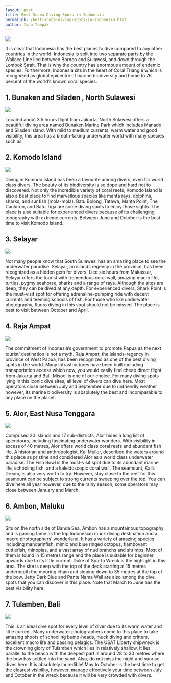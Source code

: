 ```yaml
---
layout: post
title: Best Scuba Diving Spots in Indonesia
permalink: /best-scuba-diving-spots-in-indonesia.html
author: Ivan Tumpak
---
```


<img class="post-feat-img img-responsive" src="https://i.ytimg.com/vi/NoMHMxnAHW0/maxresdefault.jpg" />

It is clear that Indonesia has the best places to dive compared to any other countries in the world. Indonesia is split into two separate parts by the Wallace Line lied between Borneo and Sulawesi, and down through the Lombok Strait. That is why the country has enormous amount of endemic species. Furthermore, Indonesia sits in the heart of Coral Triangle which is recognized as global epicentre of marine biodiversity and home to 76 percent of the world’s known coral species.

## 1. Bunaken and Siladen , North Sulawesi

<img class="post-child-img img-responsive" src="https://storage.googleapis.com/maskoolin/uploads/tempat-wisata-diving-terbaik-indonesia-1.jpg" />

Located about 3.5 hours flight from Jakarta, North Sulawesi offers a beautiful diving area named Bunaken Marine Park which includes Manado and Siladen Island. With mild to medium currents, warm water and good visibility, this area has a breath-taking underwater world with many species such as

## 2. Komodo Island

<img class="post-child-img img-responsive" src="https://i.ytimg.com/vi/pYd09cwGxfE/maxresdefault.jpg" />

Diving in Komodo Island has been a favourite among divers, even for world class divers. The beauty of its biodiversity is so dope and hard not to discovered. Not only the incredible variety of coral reefs, Komodo Island is also a best place to find marvellous species like manta rays, dolphins, sharks, and sunfish (mola-mola). Batu Bolong, Tatawa, Manta Point, The Cauldron, and Batu Tiga are some diving spots to enjoy those sights. The place is also suitable for experienced divers because of its challenging topography with extreme currents. Between June and October is the best time to visit Komodo Island.

## 3. Selayar

<img class="post-child-img img-responsive" src="https://i.ytimg.com/vi/BcGc_n8t3WQ/maxresdefault.jpg" />

Not many people know that South Sulawesi has an amazing place to see the underwater paradise. Selayar, an islands regency in the province, has been recognized as a hidden gem for divers. Lied six hours from Makassar, Selayar offers the tourist with tremendous coral wall, amazing macro life, turtles, pygmy seahorse, sharks and a range of rays. Although the sites are deep, they can be dived at any depth. For experienced divers, Shark Point is the must-visit spot for offering adrenaline-pumping ride with decent currents and teeming schools of fish. For those who like underwater photography, fluoro diving in this spot should not be missed. The place is best to visit between October and April.

## 4. Raja Ampat

<img class="post-child-img img-responsive" src="https://www.adventureinyou.com/wp-content/uploads/2015/04/raja-ampat-diving.jpg" />

The commitment of Indonesia’s government to promote Papua as the next tourist’ destination is not a myth. Raja Ampat, the islands-regency in province of West Papua, has been recognized as one of the best diving spots in the world. Many infrastructures have been built including transportation access which now, you would easily find cheap direct flight from Jakarta and Bali. Misool is one of our choice. For many diving spots lying in this iconic dive sites, all level of divers can dive here. Most operators close between July and September due to unfriendly weather however, its marine biodiversity is absolutely the best and incomparable to any place on the planet.

## 5. Alor, East Nusa Tenggara

<img class="post-child-img img-responsive" src="https://i.ytimg.com/vi/FHTK33A00Po/maxresdefault.jpg" />

Comprised 20 islands and 17 sub-districts, Alor hides a long list of splendours, including fascinating underwater wonders. With visibility in excess of 40 metres, Alor offers world class coral reefs and abundant fish life. A historian and anthropologist, Kal Muller, described the waters around this place as pristine and considered Alor as a world class underwater paradise. The Fish Bowl is the must-visit spot due to its abundant marine life, schooling fish, and a kaleidoscopic coral wall. The seamount, Kal’s Dream, is also very worth to try. However, stay close to the reef for this seamount can be subject to strong currents sweeping over the top. You can dive here all year however, due to the rainy season, some operators may close between January and March.

## 6. Ambon, Maluku

<img class="post-child-img img-responsive" src="https://i.ytimg.com/vi/fPrRunmZFuY/maxresdefault.jpg" />

Sits on the north side of Banda Sea, Ambon has a mountainous topography and is gaining fame as the top Indonesian muck diving destination and a macro photographers’ wonderland. It has a variety of amazing species including mandarinfish, mimic and blue ringed octopus, flamboyant cuttlefish, rhinopias, and a vast array of nudibranchs and shrimps. Most of them is found in 15 metres range and the place is suitable for beginner upwards due to its little current. Duke of Sparta Wreck is the highlight in this area. The site is deep with the top of the deck starting at 15 metres underneath the mooring chain and sloping down to 35 metres at the top of the bow. Jetty Dark Blue and Pante Nama Wall are also among the dive spots that you can discover in this place. Note that March to June has the best visibility here.

## 7. Tulamben, Bali

<img class="post-child-img img-responsive" src="https://www.baliscuba.com/wp-content/uploads/2017/05/liberty-shipwreck-bali-1.jpg" />

This is an ideal dive spot for every level of diver due to its warm water and little current. Many underwater photographers come to this place to take amazing shoots of schooling bump-heads, muck diving and critters, excellent macro life and passing pelagics. The USAT Liberty shipwreck is the crowning glory of Tulamben which lies in relatively shallow. It lies parallel to the beach with the deepest part is around 28 to 30 metres where the bow has settled into the sand. Also, do not miss the night and sunrise dives here. It is absolutely incredible! May to October is the best time to get the clearest visibility, however, manage effectively your time between July and October in the wreck because it will be very crowded with divers.
